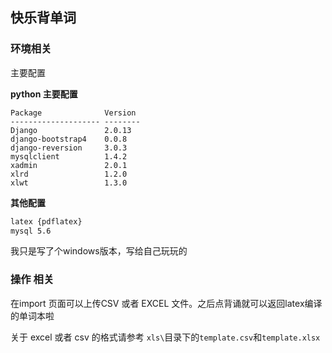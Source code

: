 ## 快乐背单词

### 环境相关

主要配置

**python 主要配置**
```shell
Package              Version
-------------------- --------
Django               2.0.13
django-bootstrap4    0.0.8
django-reversion     3.0.3
mysqlclient          1.4.2
xadmin               2.0.1
xlrd                 1.2.0
xlwt                 1.3.0
```

**其他配置**

```latex
latex {pdflatex}
mysql 5.6
```

我只是写了个windows版本，写给自己玩玩的

### 操作 相关

在import 页面可以上传CSV 或者 EXCEL 文件。之后点背诵就可以返回latex编译的单词本啦

关于 excel 或者 csv 的格式请参考 `xls\`目录下的`template.csv`和`template.xlsx`

